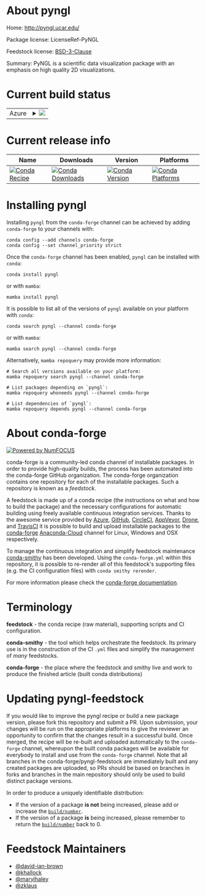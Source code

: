 About pyngl
===========

Home: http://pyngl.ucar.edu/

Package license: LicenseRef-PyNGL

Feedstock license: [BSD-3-Clause](https://github.com/conda-forge/pyngl-feedstock/blob/main/LICENSE.txt)

Summary: PyNGL is a scientific data visualization package with an emphasis on high quality 2D visualizations.

Current build status
====================


<table>
    
  <tr>
    <td>Azure</td>
    <td>
      <details>
        <summary>
          <a href="https://dev.azure.com/conda-forge/feedstock-builds/_build/latest?definitionId=4933&branchName=main">
            <img src="https://dev.azure.com/conda-forge/feedstock-builds/_apis/build/status/pyngl-feedstock?branchName=main">
          </a>
        </summary>
        <table>
          <thead><tr><th>Variant</th><th>Status</th></tr></thead>
          <tbody><tr>
              <td>linux_64_numpy1.20python3.8.____cpython</td>
              <td>
                <a href="https://dev.azure.com/conda-forge/feedstock-builds/_build/latest?definitionId=4933&branchName=main">
                  <img src="https://dev.azure.com/conda-forge/feedstock-builds/_apis/build/status/pyngl-feedstock?branchName=main&jobName=linux&configuration=linux_64_numpy1.20python3.8.____cpython" alt="variant">
                </a>
              </td>
            </tr><tr>
              <td>linux_64_numpy1.20python3.9.____cpython</td>
              <td>
                <a href="https://dev.azure.com/conda-forge/feedstock-builds/_build/latest?definitionId=4933&branchName=main">
                  <img src="https://dev.azure.com/conda-forge/feedstock-builds/_apis/build/status/pyngl-feedstock?branchName=main&jobName=linux&configuration=linux_64_numpy1.20python3.9.____cpython" alt="variant">
                </a>
              </td>
            </tr><tr>
              <td>linux_64_numpy1.21python3.10.____cpython</td>
              <td>
                <a href="https://dev.azure.com/conda-forge/feedstock-builds/_build/latest?definitionId=4933&branchName=main">
                  <img src="https://dev.azure.com/conda-forge/feedstock-builds/_apis/build/status/pyngl-feedstock?branchName=main&jobName=linux&configuration=linux_64_numpy1.21python3.10.____cpython" alt="variant">
                </a>
              </td>
            </tr><tr>
              <td>linux_64_numpy1.23python3.11.____cpython</td>
              <td>
                <a href="https://dev.azure.com/conda-forge/feedstock-builds/_build/latest?definitionId=4933&branchName=main">
                  <img src="https://dev.azure.com/conda-forge/feedstock-builds/_apis/build/status/pyngl-feedstock?branchName=main&jobName=linux&configuration=linux_64_numpy1.23python3.11.____cpython" alt="variant">
                </a>
              </td>
            </tr><tr>
              <td>osx_64_numpy1.20python3.8.____cpython</td>
              <td>
                <a href="https://dev.azure.com/conda-forge/feedstock-builds/_build/latest?definitionId=4933&branchName=main">
                  <img src="https://dev.azure.com/conda-forge/feedstock-builds/_apis/build/status/pyngl-feedstock?branchName=main&jobName=osx&configuration=osx_64_numpy1.20python3.8.____cpython" alt="variant">
                </a>
              </td>
            </tr><tr>
              <td>osx_64_numpy1.20python3.9.____cpython</td>
              <td>
                <a href="https://dev.azure.com/conda-forge/feedstock-builds/_build/latest?definitionId=4933&branchName=main">
                  <img src="https://dev.azure.com/conda-forge/feedstock-builds/_apis/build/status/pyngl-feedstock?branchName=main&jobName=osx&configuration=osx_64_numpy1.20python3.9.____cpython" alt="variant">
                </a>
              </td>
            </tr><tr>
              <td>osx_64_numpy1.21python3.10.____cpython</td>
              <td>
                <a href="https://dev.azure.com/conda-forge/feedstock-builds/_build/latest?definitionId=4933&branchName=main">
                  <img src="https://dev.azure.com/conda-forge/feedstock-builds/_apis/build/status/pyngl-feedstock?branchName=main&jobName=osx&configuration=osx_64_numpy1.21python3.10.____cpython" alt="variant">
                </a>
              </td>
            </tr><tr>
              <td>osx_64_numpy1.23python3.11.____cpython</td>
              <td>
                <a href="https://dev.azure.com/conda-forge/feedstock-builds/_build/latest?definitionId=4933&branchName=main">
                  <img src="https://dev.azure.com/conda-forge/feedstock-builds/_apis/build/status/pyngl-feedstock?branchName=main&jobName=osx&configuration=osx_64_numpy1.23python3.11.____cpython" alt="variant">
                </a>
              </td>
            </tr>
          </tbody>
        </table>
      </details>
    </td>
  </tr>
</table>

Current release info
====================

| Name | Downloads | Version | Platforms |
| --- | --- | --- | --- |
| [![Conda Recipe](https://img.shields.io/badge/recipe-pyngl-green.svg)](https://anaconda.org/conda-forge/pyngl) | [![Conda Downloads](https://img.shields.io/conda/dn/conda-forge/pyngl.svg)](https://anaconda.org/conda-forge/pyngl) | [![Conda Version](https://img.shields.io/conda/vn/conda-forge/pyngl.svg)](https://anaconda.org/conda-forge/pyngl) | [![Conda Platforms](https://img.shields.io/conda/pn/conda-forge/pyngl.svg)](https://anaconda.org/conda-forge/pyngl) |

Installing pyngl
================

Installing `pyngl` from the `conda-forge` channel can be achieved by adding `conda-forge` to your channels with:

```
conda config --add channels conda-forge
conda config --set channel_priority strict
```

Once the `conda-forge` channel has been enabled, `pyngl` can be installed with `conda`:

```
conda install pyngl
```

or with `mamba`:

```
mamba install pyngl
```

It is possible to list all of the versions of `pyngl` available on your platform with `conda`:

```
conda search pyngl --channel conda-forge
```

or with `mamba`:

```
mamba search pyngl --channel conda-forge
```

Alternatively, `mamba repoquery` may provide more information:

```
# Search all versions available on your platform:
mamba repoquery search pyngl --channel conda-forge

# List packages depending on `pyngl`:
mamba repoquery whoneeds pyngl --channel conda-forge

# List dependencies of `pyngl`:
mamba repoquery depends pyngl --channel conda-forge
```


About conda-forge
=================

[![Powered by
NumFOCUS](https://img.shields.io/badge/powered%20by-NumFOCUS-orange.svg?style=flat&colorA=E1523D&colorB=007D8A)](https://numfocus.org)

conda-forge is a community-led conda channel of installable packages.
In order to provide high-quality builds, the process has been automated into the
conda-forge GitHub organization. The conda-forge organization contains one repository
for each of the installable packages. Such a repository is known as a *feedstock*.

A feedstock is made up of a conda recipe (the instructions on what and how to build
the package) and the necessary configurations for automatic building using freely
available continuous integration services. Thanks to the awesome service provided by
[Azure](https://azure.microsoft.com/en-us/services/devops/), [GitHub](https://github.com/),
[CircleCI](https://circleci.com/), [AppVeyor](https://www.appveyor.com/),
[Drone](https://cloud.drone.io/welcome), and [TravisCI](https://travis-ci.com/)
it is possible to build and upload installable packages to the
[conda-forge](https://anaconda.org/conda-forge) [Anaconda-Cloud](https://anaconda.org/)
channel for Linux, Windows and OSX respectively.

To manage the continuous integration and simplify feedstock maintenance
[conda-smithy](https://github.com/conda-forge/conda-smithy) has been developed.
Using the ``conda-forge.yml`` within this repository, it is possible to re-render all of
this feedstock's supporting files (e.g. the CI configuration files) with ``conda smithy rerender``.

For more information please check the [conda-forge documentation](https://conda-forge.org/docs/).

Terminology
===========

**feedstock** - the conda recipe (raw material), supporting scripts and CI configuration.

**conda-smithy** - the tool which helps orchestrate the feedstock.
                   Its primary use is in the construction of the CI ``.yml`` files
                   and simplify the management of *many* feedstocks.

**conda-forge** - the place where the feedstock and smithy live and work to
                  produce the finished article (built conda distributions)


Updating pyngl-feedstock
========================

If you would like to improve the pyngl recipe or build a new
package version, please fork this repository and submit a PR. Upon submission,
your changes will be run on the appropriate platforms to give the reviewer an
opportunity to confirm that the changes result in a successful build. Once
merged, the recipe will be re-built and uploaded automatically to the
`conda-forge` channel, whereupon the built conda packages will be available for
everybody to install and use from the `conda-forge` channel.
Note that all branches in the conda-forge/pyngl-feedstock are
immediately built and any created packages are uploaded, so PRs should be based
on branches in forks and branches in the main repository should only be used to
build distinct package versions.

In order to produce a uniquely identifiable distribution:
 * If the version of a package **is not** being increased, please add or increase
   the [``build/number``](https://docs.conda.io/projects/conda-build/en/latest/resources/define-metadata.html#build-number-and-string).
 * If the version of a package **is** being increased, please remember to return
   the [``build/number``](https://docs.conda.io/projects/conda-build/en/latest/resources/define-metadata.html#build-number-and-string)
   back to 0.

Feedstock Maintainers
=====================

* [@david-ian-brown](https://github.com/david-ian-brown/)
* [@khallock](https://github.com/khallock/)
* [@marylhaley](https://github.com/marylhaley/)
* [@zklaus](https://github.com/zklaus/)

